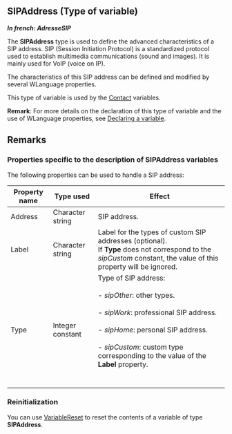 
## SIPAddress (Type of variable)

***In french: AdresseSIP***
				



<a name="XUse"></a>
<a name="Use"></a>
<a name="description"></a>
The **SIPAddress** type is used to define the advanced characteristics of a SIP address. SIP (Session Initiation Protocol) is a standardized protocol used to establish multimedia communications (sound and images). It is mainly used for VoIP (voice on IP).

The characteristics of this SIP address can be defined and modified by several WLanguage properties. 

This type of variable is used by the [Contact](../WDLang3/1000020254.md) variables.

**Remark**: For more details on the declaration of this type of variable and the use of WLanguage properties, see [Declaring a variable](../Motscles/1514032.md).


<a name="NOTE0"></a>
<a name="NOTE0_1"></a>

## Remarks


### Properties specific to the description of SIPAddress variables
<a name="properties_specific_the_description_sipaddress_variables_ELTPARAGRAPHE000038"></a>

The following properties can be used to handle a SIP address:

| **Property name** | **Type used** | **Effect** |
| --- | --- | --- |
| Address | Character string | SIP address. |
| Label | Character string | Label for the types of custom SIP addresses (optional).<br>If **Type** does not correspond to the *sipCustom* constant, the value of this property will be ignored. |
| Type | Integer constant | Type of SIP address: <br><br>- *sipOther*: other types.<br><br>- *sipWork*: professional SIP address.<br><br>- *sipHome*: personal SIP address.<br><br>- *sipCustom*: custom type corresponding to the value of the **Label** property.<br><br><br> |


<a name="NOTE0_2"></a>


### Reinitialization
<a name="reinitialization_ELTPARAGRAPHE000077"></a>

You can use [VariableReset](../WDLang1/3013069.md) to reset the contents of a variable of type **SIPAddress**.


